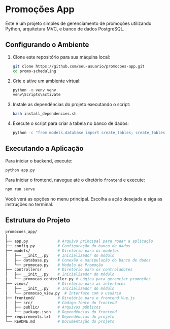 # Promoções App

Este é um projeto simples de gerenciamento de promoções utilizando Python, arquitetura MVC, e banco de dados PostgreSQL.

## Configurando o Ambiente

1. Clone este repositório para sua máquina local:
   ```bash
   git clone https://github.com/seu-usuario/promocoes-app.git
   cd promo-scheduling
   ```

2. Crie e ative um ambiente virtual:
    ```bash
    python -m venv venv
    venv\Scripts\activate
    ```

3. Instale as dependências do projeto executando o script:
    ```bash
    bash install_dependencies.sh
    ```

4. Execute o script para criar a tabela no banco de dados:
    ```bash
    python -c "from models.database import create_tables; create_tables()"
    ```

## Executando a Aplicação

Para iniciar o backend, execute:

```bash
python app.py
```

Para iniciar o frontend, navegue até o diretório `frontend` e execute:

```bash
npm run serve
```

Você verá as opções no menu principal. Escolha a ação desejada e siga as instruções no terminal.

## Estrutura do Projeto

```bash
promocoes_app/
│
├── app.py             # Arquivo principal para rodar a aplicação
├── config.py          # Configuração do banco de dados
├── models/            # Diretório para os modelos
│   ├── __init__.py    # Inicializador do módulo
│   ├── database.py    # Conexão e manipulação do banco de dados
│   └── promocao.py    # Modelo de Promoção
├── controllers/       # Diretório para os controladores
│   ├── __init__.py    # Inicializador do módulo
│   └── promocao_controller.py # Lógica para gerenciar promoções
├── views/             # Diretório para as interfaces
│   ├── __init__.py    # Inicializador do módulo
│   └── promocao_view.py  # Interface com o usuário
├── frontend/          # Diretório para o frontend Vue.js
│   ├── src/           # Código-fonte do frontend
│   ├── public/        # Arquivos públicos
│   └── package.json   # Dependências do frontend
├── requirements.txt   # Dependências do projeto
└── README.md          # Documentação do projeto